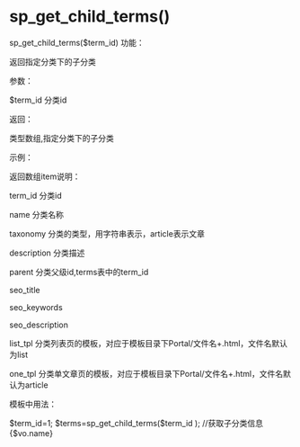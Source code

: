 # sp_get_child_terms()

sp_get_child_terms($term_id)
功能：

返回指定分类下的子分类

参数：

$term_id 分类id

返回：

类型数组,指定分类下的子分类

示例：

<?php
 $term_id=1;
 $terms=sp_get_child_terms($term_id ); //获取子分类信息
 print_r($terms); //打印出子分类信息
?>
返回数组item说明：

term_id       分类id  

name      分类名称  

taxonomy      分类的类型，用字符串表示，article表示文章  

description      分类描述  

parent      分类父级id,terms表中的term_id  

seo_title

seo_keywords

seo_description

list_tpl      分类列表页的模板，对应于模板目录下Portal/文件名+.html，文件名默认为list  

one_tpl      分类单文章页的模板，对应于模板目录下Portal/文件名+.html，文件名默认为article

模板中用法：

<php>
    $term_id=1;
     $terms=sp_get_child_terms($term_id ); //获取子分类信息
</php>
<foreach name="terms" item="vo">
    {$vo.name}<!--打印出分类名称 -->
    
</foreach>